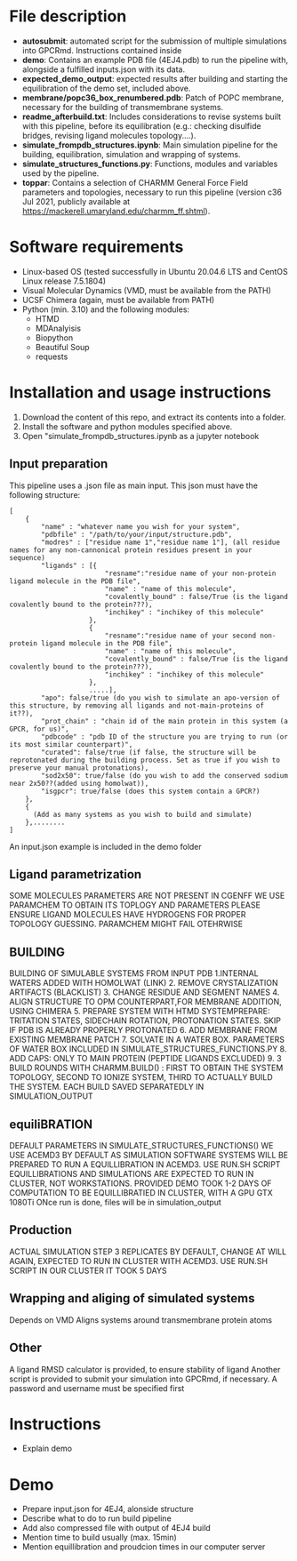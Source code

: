 # File description
+ **autosubmit**: automated script for the submission of multiple simulations into GPCRmd. Instructions contained inside
+ **demo**: Contains an example PDB file (4EJ4.pdb) to run the pipeline with, alongside a fulfilled inputs.json with its data. 
+ **expected_demo_output**: expected results after building and starting the equilibration of the demo set, included above.
+ **membrane/popc36_box_renumbered.pdb**: Patch of POPC membrane, necessary for the building of transmembrane systems.
+ **readme_afterbuild.txt**: Includes considerations to revise systems built with this pipeline, before its equilibration (e.g.: checking disulfide bridges, revising ligand molecules topology....).
+ **simulate_frompdb_structures.ipynb**: Main simulation pipeline for the building, equilibration, simulation and wrapping of systems.
+ **simulate_structures_functions.py**: Functions, modules and variables used by the pipeline.
+ **toppar**: Contains a selection of CHARMM General Force Field parameters and topologies, necessary to run this pipeline (version c36 Jul 2021, publicly available at https://mackerell.umaryland.edu/charmm_ff.shtml).

# Software requirements
+ Linux-based OS (tested successfully in Ubuntu 20.04.6 LTS and CentOS Linux release 7.5.1804) 
+ Visual Molecular Dynamics (VMD, must be available from the PATH)
+ UCSF Chimera (again, must be available from PATH)
+ Python (min. 3.10) and the following modules:
  + HTMD
  + MDAnalyisis
  + Biopython
  + Beautiful Soup
  + requests

# Installation and usage instructions
1. Download the content of this repo, and extract its contents into a folder.
2. Install the software and python modules specified above.
3. Open "simulate_frompdb_structures.ipynb as a jupyter notebook

## Input preparation
This pipeline uses a .json file as main input. This json must have the following structure:

```
[
    {
        "name" : "whatever name you wish for your system",
        "pdbfile" : "/path/to/your/input/structure.pdb",
        "modres" : ["residue name 1","residue name 1"], (all residue names for any non-cannonical protein residues present in your sequence) 
        "ligands" : [{
                        "resname":"residue name of your non-protein ligand molecule in the PDB file",
                        "name" : "name of this molecule",
                        "covalently_bound" : false/True (is the ligand covalently bound to the protein???), 
                        "inchikey" : "inchikey of this molecule"
                    },
                    {
                        "resname":"residue name of your second non-protein ligand molecule in the PDB file",
                        "name" : "name of this molecule",
                        "covalently_bound" : false/True (is the ligand covalently bound to the protein???), 
                        "inchikey" : "inchikey of this molecule"
                    },
                    .....],
        "apo": false/true (do you wish to simulate an apo-version of this structure, by removing all ligands and not-main-proteins of it??),
        "prot_chain" : "chain id of the main protein in this system (a GPCR, for us)",
        "pdbcode" : "pdb ID of the structure you are trying to run (or its most similar counterpart)", 
        "curated": false/true (if false, the structure will be reprotonated during the building process. Set as true if you wish to preserve your manual protonations), 
        "sod2x50": true/false (do you wish to add the conserved sodium near 2x50??(added using homolwat)), 
        "isgpcr": true/false (does this system contain a GPCR?) 
    },
    {
      (Add as many systems as you wish to build and simulate)
    },........
]
```
An input.json example is included in the demo folder

## Ligand parametrization
SOME MOLECULES PARAMETERS ARE NOT PRESENT IN CGENFF
WE USE PARAMCHEM TO OBTAIN ITS TOPLOGY AND PARAMETERS
PLEASE ENSURE LIGAND MOLECULES HAVE HYDROGENS FOR PROPER TOPOLOGY GUESSING. PARAMCHEM MIGHT FAIL OTEHRWISE

## BUILDING 
BUILDING OF SIMULABLE SYSTEMS FROM INPUT PDB
1.INTERNAL WATERS ADDED WITH HOMOLWAT (LINK)
2. REMOVE CRYSTALIZATION ARTIFACTS (BLACKLIST)
3. CHANGE RESIDUE AND SEGMENT NAMES
4. ALIGN STRUCTURE TO OPM COUNTERPART,FOR MEMBRANE ADDITION, USING CHIMERA
5. PREPARE SYSTEM WITH HTMD SYSTEMPREPARE: TRITATION STATES, SIDECHAIN ROTATION, PROTONATION STATES. SKIP IF PDB IS ALREADY PROPERLY PROTONATED
6. ADD MEMBRANE FROM EXISTING MEMBRANE PATCH
7. SOLVATE IN A WATER BOX. PARAMETERS OF WATER BOX INCLUDED IN SIMULATE_STRUCTURES_FUNCTIONS.PY
8. ADD CAPS: ONLY TO MAIN PROTEIN (PEPTIDE LIGANDS EXCLUDED)
9. 3 BUILD ROUNDS WITH CHARMM.BUILD() : FIRST TO OBTAIN THE SYSTEM TOPOLOGY, SECOND TO IONIZE SYSTEM, THIRD TO ACTUALLY BUILD THE SYSTEM. 
EACH BUILD SAVED SEPARATEDLY IN SIMULATION_OUTPUT

## equiliBRATION
DEFAULT PARAMETERS IN SIMULATE_STRUCTURES_FUNCTIONS()
WE USE ACEMD3 BY DEFAULT AS SIMULATION SOFTWARE
SYSTEMS WILL BE PREPARED TO RUN A EQUILLIBRATION IN ACEMD3. USE RUN.SH SCRIPT
EQUILLIBRATIONS AND SIMULATIONS ARE EXPECTED TO RUN IN CLUSTER, NOT WORKSTATIONS. 
PROVIDED DEMO TOOK 1-2 DAYS OF COMPUTATION TO BE EQUILLIBRATIED IN CLUSTER, WITH A GPU GTX 1080Ti
ONce run is done, files will be in simulation_output

## Production
ACTUAL SIMULATION STEP
3 REPLICATES BY DEFAULT, CHANGE AT WILL
AGAIN, EXPECTED TO RUN IN CLUSTER WITH ACEMD3. USE RUN.SH SCRIPT
IN OUR CLUSTER IT TOOK 5 DAYS

## Wrapping and aliging of simulated systems
Depends on VMD
Aligns systems around transmembrane protein atoms

## Other
A ligand RMSD calculator is provided, to ensure stability of ligand
Another script is provided to submit your simulation into GPCRmd, if necessary. A password and username must be specified first


# Instructions
+ Explain demo 

# Demo
+ Prepare input.json for 4EJ4, alonside structure
+ Describe what to do to run build pipeline
+ Add also compressed file with output of 4EJ4 build
+ Mention time to build usually (max. 15min)
+ Mention equillibration and proudcion times in our computer server

